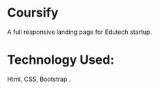 # Coursify
A full responsive landing page for Edutech startup.

# Technology Used:
Html, CSS, Bootstrap .
